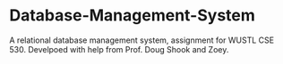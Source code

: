 # Database-Management-System
 A relational database management system, assignment for WUSTL CSE 530. Develpoed with help from Prof. Doug Shook and Zoey.
